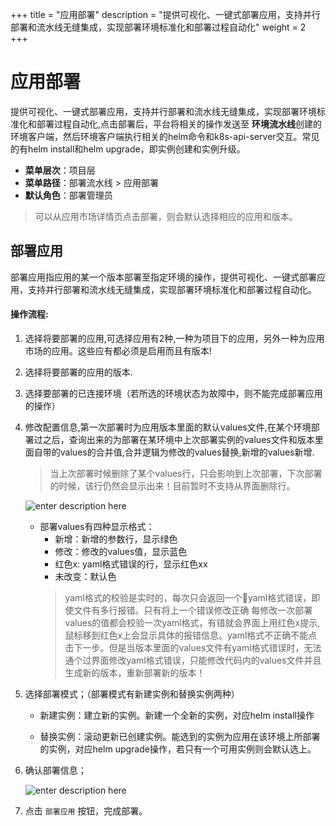 ﻿+++
title = "应用部署"
description = "提供可视化、一键式部署应用，支持并行部署和流水线无缝集成，实现部署环境标准化和部署过程自动化"
weight = 2
+++

# 应用部署

提供可视化、一键式部署应用，支持并行部署和流水线无缝集成，实现部署环境标准化和部署过程自动化,点击部署后，平台将相关的操作发送至 **环境流水线**创建的环境客户端，然后环境客户端执行相关的helm命令和k8s-api-server交互。常见的有helm install和helm upgrade，即实例创建和实例升级。
  
  - **菜单层次**：项目层
  - **菜单路径**：部署流水线 > 应用部署
  - **默认角色**：部署管理员
  <blockquote class="note">
       可以从应用市场详情页点击部署，则会默认选择相应的应用和版本。
    	  </blockquote>

## 部署应用
部署应用指应用的某一个版本部署至指定环境的操作，提供可视化、一键式部署应用，支持并行部署和流水线无缝集成，实现部署环境标准化和部署过程自动化。

#### 操作流程:

 1. 选择将要部署的应用,可选择应用有2种,一种为项目下的应用，另外一种为应用市场的应用。这些应有都必须是启用而且有版本!

 2. 选择将要部署的应用的版本.

 3. 选择要部署的已连接环境（若所选的环境状态为故障中，则不能完成部署应用的操作）

 4. 修改配置信息,第一次部署时为应用版本里面的默认values文件,在某个环境部署过之后，查询出来的为部署在某环境中上次部署实例的values文件和版本里面自带的values的合并值,合并逻辑为修改的values替换,新增的values新增.
     	<blockquote class="warning">
      当上次部署时候删除了某个values行，只会影响到上次部署，下次部署的时候，该行仍然会显示出来！目前暂时不支持从界面删除行。
    	  </blockquote>
    
    ![enter description here](/docs/user-guide/deployment-pipeline/image/deploy1.png)

    - 部署values有四种显示格式：
        - 新增：新增的参数行，显示绿色
        - 修改：修改的values值，显示蓝色
        - 红色x: yaml格式错误的行，显示红色xx
        - 未改变：默认色
      	<blockquote class="note">
       yaml格式的校验是实时的，每次只会返回一个yaml格式错误，即使文件有多行报错。只有将上一个错误修改正确
       每修改一次部署values的值都会校验一次yaml格式，有错就会界面上用红色x提示,鼠标移到红色x上会显示具体的报错信息。yaml格式不正确不能点击下一步。但是当版本里面的values文件有yaml格式错误时，无法通个过界面修改yaml格式错误，只能修改代码内的values文件并且生成新的版本，重新部署新的版本！
    	  </blockquote>

 5. 选择部署模式；（部署模式有新建实例和替换实例两种）

    - 新建实例：建立新的实例。新建一个全新的实例，对应helm install操作

    - 替换实例：滚动更新已创建实例。能选到的实例为应用在该环境上所部署的实例，对应helm upgrade操作，若只有一个可用实例则会默认选上。


 6. 确认部署信息；
      
      ![enter description here](/docs/user-guide/deployment-pipeline/image/deploy2.png)
      
 7. 点击 `部署应用` 按钮，完成部署。
